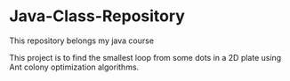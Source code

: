 # Java-Class-Repository
This repository belongs my java course
<P>This project is to find the smallest loop from some dots in a 2D plate using Ant colony optimization algorithms.
